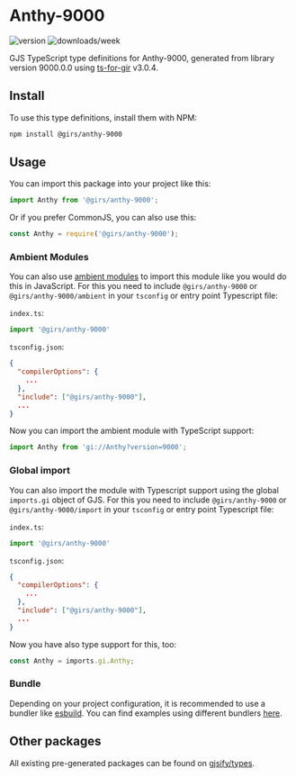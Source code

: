 
# Anthy-9000

![version](https://img.shields.io/npm/v/@girs/anthy-9000)
![downloads/week](https://img.shields.io/npm/dw/@girs/anthy-9000)


GJS TypeScript type definitions for Anthy-9000, generated from library version 9000.0.0 using [ts-for-gir](https://github.com/gjsify/ts-for-gir) v3.0.4.


## Install

To use this type definitions, install them with NPM:
```bash
npm install @girs/anthy-9000
```

## Usage

You can import this package into your project like this:
```ts
import Anthy from '@girs/anthy-9000';
```

Or if you prefer CommonJS, you can also use this:
```ts
const Anthy = require('@girs/anthy-9000');
```

### Ambient Modules

You can also use [ambient modules](https://github.com/gjsify/ts-for-gir/tree/main/packages/cli#ambient-modules) to import this module like you would do this in JavaScript.
For this you need to include `@girs/anthy-9000` or `@girs/anthy-9000/ambient` in your `tsconfig` or entry point Typescript file:

`index.ts`:
```ts
import '@girs/anthy-9000'
```

`tsconfig.json`:
```json
{
  "compilerOptions": {
    ...
  },
  "include": ["@girs/anthy-9000"],
  ...
}
```

Now you can import the ambient module with TypeScript support: 

```ts
import Anthy from 'gi://Anthy?version=9000';
```

### Global import

You can also import the module with Typescript support using the global `imports.gi` object of GJS.
For this you need to include `@girs/anthy-9000` or `@girs/anthy-9000/import` in your `tsconfig` or entry point Typescript file:

`index.ts`:
```ts
import '@girs/anthy-9000'
```

`tsconfig.json`:
```json
{
  "compilerOptions": {
    ...
  },
  "include": ["@girs/anthy-9000"],
  ...
}
```

Now you have also type support for this, too:

```ts
const Anthy = imports.gi.Anthy;
```

### Bundle

Depending on your project configuration, it is recommended to use a bundler like [esbuild](https://esbuild.github.io/). You can find examples using different bundlers [here](https://github.com/gjsify/ts-for-gir/tree/main/examples).

## Other packages

All existing pre-generated packages can be found on [gjsify/types](https://github.com/gjsify/types).

